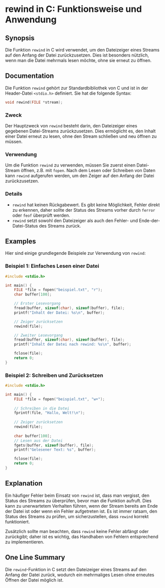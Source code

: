 <!--
Meta Description: # rewind in C: Funktionsweise und Anwendung ## Synopsis Die Funktion `rewind` in C wird verwendet, um den Dateizeiger eines Streams auf den Anfang der...
Meta Keywords: rewind, datei, den, der, file
-->

# rewind in C: Funktionsweise und Anwendung

## Synopsis
Die Funktion `rewind` in C wird verwendet, um den Dateizeiger eines Streams auf den Anfang der Datei zurückzusetzen. Dies ist besonders nützlich, wenn man die Datei mehrmals lesen möchte, ohne sie erneut zu öffnen.

## Documentation
Die Funktion `rewind` gehört zur Standardbibliothek von C und ist in der Header-Datei `<stdio.h>` definiert. Sie hat die folgende Syntax:

```c
void rewind(FILE *stream);
```

### Zweck
Der Hauptzweck von `rewind` besteht darin, den Dateizeiger eines gegebenen Datei-Streams zurückzusetzen. Dies ermöglicht es, den Inhalt einer Datei erneut zu lesen, ohne den Stream schließen und neu öffnen zu müssen.

### Verwendung
Um die Funktion `rewind` zu verwenden, müssen Sie zuerst einen Datei-Stream öffnen, z.B. mit `fopen`. Nach dem Lesen oder Schreiben von Daten kann `rewind` aufgerufen werden, um den Zeiger auf den Anfang der Datei zurückzusetzen.

### Details
- `rewind` hat keinen Rückgabewert. Es gibt keine Möglichkeit, Fehler direkt zu erkennen, daher sollte der Status des Streams vorher durch `ferror` oder `feof` überprüft werden.
- `rewind` setzt sowohl den Dateizeiger als auch den Fehler- und Ende-der-Datei-Status des Streams zurück.

## Examples
Hier sind einige grundlegende Beispiele zur Verwendung von `rewind`:

### Beispiel 1: Einfaches Lesen einer Datei
```c
#include <stdio.h>

int main() {
    FILE *file = fopen("beispiel.txt", "r");
    char buffer[100];

    // Erster Lesevorgang
    fread(buffer, sizeof(char), sizeof(buffer), file);
    printf("Inhalt der Datei: %s\n", buffer);

    // Zeiger zurücksetzen
    rewind(file);

    // Zweiter Lesevorgang
    fread(buffer, sizeof(char), sizeof(buffer), file);
    printf("Inhalt der Datei nach rewind: %s\n", buffer);

    fclose(file);
    return 0;
}
```

### Beispiel 2: Schreiben und Zurücksetzen
```c
#include <stdio.h>

int main() {
    FILE *file = fopen("beispiel.txt", "w+");
    
    // Schreiben in die Datei
    fprintf(file, "Hallo, Welt!\n");
    
    // Zeiger zurücksetzen
    rewind(file);
    
    char buffer[100];
    // Lesen aus der Datei
    fgets(buffer, sizeof(buffer), file);
    printf("Gelesener Text: %s", buffer);

    fclose(file);
    return 0;
}
```

## Explanation
Ein häufiger Fehler beim Einsatz von `rewind` ist, dass man vergisst, den Status des Streams zu überprüfen, bevor man die Funktion aufruft. Dies kann zu unerwartetem Verhalten führen, wenn der Stream bereits am Ende der Datei ist oder wenn ein Fehler aufgetreten ist. Es ist immer ratsam, den Status des Streams zu prüfen, um sicherzustellen, dass `rewind` korrekt funktioniert.

Zusätzlich sollte man beachten, dass `rewind` keine Fehler abfängt oder zurückgibt; daher ist es wichtig, das Handhaben von Fehlern entsprechend zu implementieren.

## One Line Summary
Die `rewind`-Funktion in C setzt den Dateizeiger eines Streams auf den Anfang der Datei zurück, wodurch ein mehrmaliges Lesen ohne erneutes Öffnen der Datei möglich ist.